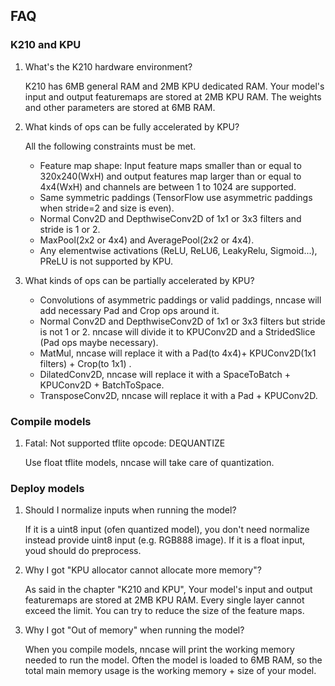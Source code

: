 ## FAQ

### K210 and KPU
1. What's the K210 hardware environment?

    K210 has 6MB general RAM and 2MB KPU dedicated RAM. Your model's input and output featuremaps are stored at 2MB KPU RAM. The weights and other parameters are stored at 6MB RAM.

2. What kinds of ops can be fully accelerated by KPU?

    All the following constraints must be met.
    - Feature map shape: Input feature maps smaller than or equal to 320x240(WxH) and output features map larger than or equal to 4x4(WxH) and channels are between 1 to 1024 are supported.
    - Same symmetric paddings (TensorFlow use asymmetric paddings when stride=2 and size is even).
    - Normal Conv2D and DepthwiseConv2D of 1x1 or 3x3 filters and stride is 1 or 2.
    - MaxPool(2x2 or 4x4) and AveragePool(2x2 or 4x4).
    - Any elementwise activations (ReLU, ReLU6, LeakyRelu, Sigmoid...), PReLU is not supported by KPU.

3. What kinds of ops can be partially accelerated by KPU?

    - Convolutions of asymmetric paddings or valid paddings, nncase will add necessary Pad   and Crop ops around it.
    - Normal Conv2D and DepthwiseConv2D of 1x1 or 3x3 filters but stride is not 1 or 2.   nncase will divide it to KPUConv2D and a StridedSlice (Pad ops maybe necessary).
    - MatMul, nncase will replace it with a Pad(to 4x4)+ KPUConv2D(1x1 filters) + Crop(to 1x1)  .
    - DilatedConv2D, nncase will replace it with a SpaceToBatch + KPUConv2D + BatchToSpace.
    - TransposeConv2D, nncase will replace it with a Pad + KPUConv2D.

### Compile models
1. Fatal: Not supported tflite opcode: DEQUANTIZE

    Use float tflite models, nncase will take care of quantization.

### Deploy models
1. Should I normalize inputs when running the model?

    If it is a uint8 input (ofen quantized model), you don't need normalize instead provide uint8 input (e.g. RGB888 image). If it is a float input, youd should do preprocess.

2. Why I got "KPU allocator cannot allocate more memory"?

    As said in the chapter "K210 and KPU", Your model's input and output featuremaps are stored at 2MB KPU RAM. Every single layer cannot exceed the limit. You can try to reduce the size of the feature maps.

3. Why I got "Out of memory" when running the model?

    When you compile models, nncase will print the working memory needed to run the model. Often the model is loaded to 6MB RAM, so the total main memory usage is the working memory + size of your model.
